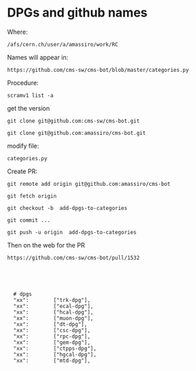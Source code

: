 DPGs and github names
====


Where:

    /afs/cern.ch/user/a/amassiro/work/RC

Names will appear in:

    https://github.com/cms-sw/cms-bot/blob/master/categories.py

    

Procedure:

    scramv1 list -a

get the version

    git clone git@github.com:cms-sw/cms-bot.git

    git clone git@github.com:amassiro/cms-bot.git
    
modify file:

    categories.py
    
    
Create PR:

    git remote add origin git@github.com:amassiro/cms-bot

    git fetch origin

    git checkout -b  add-dpgs-to-categories
    
    git commit ...
       
    git push -u origin  add-dpgs-to-categories
    
    
Then on the web for the PR

    https://github.com/cms-sw/cms-bot/pull/1532


    
    
        
      # dpgs
      "xx":        ["trk-dpg"],
      "xx":        ["ecal-dpg"],
      "xx":        ["hcal-dpg"],
      "xx":        ["muon-dpg"],
      "xx":        ["dt-dpg"],
      "xx":        ["csc-dpg"],
      "xx":        ["rpc-dpg"],
      "xx":        ["gem-dpg"],
      "xx":        ["ctpps-dpg"],
      "xx":        ["hgcal-dpg"],
      "xx":        ["mtd-dpg"],
        
    
    
    
    
